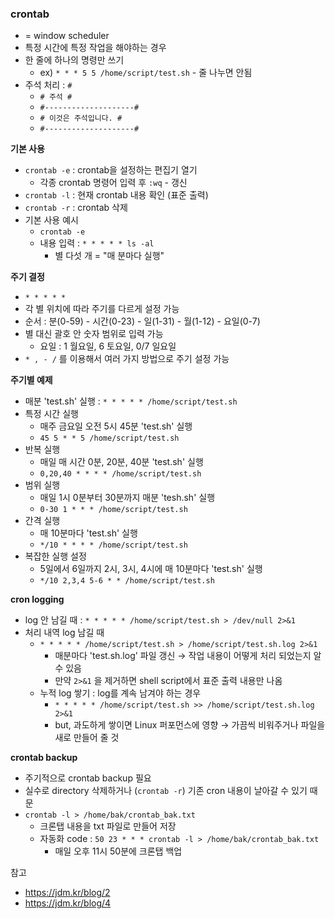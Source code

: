 
### crontab
- = window scheduler
- 특정 시간에 특정 작업을 해야하는 경우
- 한 줄에 하나의 명령만 쓰기
  - ex) `* * * 5 5 /home/script/test.sh` - 줄 나누면 안됨
- 주석 처리 : `#`
  - `# 주석 #`
  - `#--------------------#`
  - `# 이것은 주석입니다. #`
  - `#--------------------#`

<b>기본 사용</b>
- `crontab -e` : crontab을 설정하는 편집기 열기
  - 각종 crontab 명령어 입력 후 `:wq` - 갱신
- `crontab -l` : 현재 crontab 내용 확인 (표준 출력)
- `crontab -r` : crontab 삭제
- 기본 사용 예시
  - `crontab -e`
  - 내용 입력 : `* * * * * ls -al`
    - 별 다섯 개 = "매 분마다 실행" 

<b>주기 결정</b>
- `* * * * *`
- 각 별 위치에 따라 주기를 다르게 설정 가능
- 순서 : 분(0-59) - 시간(0-23) - 일(1-31) - 월(1-12) - 요일(0-7)
- 별 대신 괄호 안 숫자 범위로 입력 가능
  - 요일 : 1 월요일, 6 토요일, 0/7 일요일
- `* , - /` 를 이용해서 여러 가지 방법으로 주기 설정 가능

<b>주기별 예제</b>
- 매분 'test.sh' 실행 : `* * * * * /home/script/test.sh`
- 특정 시간 실행
  - 매주 금요일 오전 5시 45분 'test.sh' 실행
  - `45 5 * * 5 /home/script/test.sh`
- 반복 실행
  - 매일 매 시간 0분, 20분, 40분 'test.sh' 실행
  - `0,20,40 * * * * /home/script/test.sh`
- 범위 실행
  - 매일 1시 0분부터 30분까지 매분 'tesh.sh' 실행
  - `0-30 1 * * * /home/script/test.sh`
- 간격 실행
  - 매 10분마다 'test.sh' 실행
  - `*/10 * * * * /home/script/test.sh`
- 복잡한 실행 설정
  - 5일에서 6일까지 2시, 3시, 4시에 매 10분마다 'test.sh' 실행
  - `*/10 2,3,4 5-6 * * /home/script/test.sh`

<b>cron logging</b>
- log 안 남길 때 : `* * * * * /home/script/test.sh > /dev/null 2>&1`
- 처리 내역 log 남길 때
  - `* * * * * /home/script/test.sh > /home/script/test.sh.log 2>&1`
    - 매분마다 'test.sh.log' 파일 갱신 → 작업 내용이 어떻게 처리 되었는지 알 수 있음
    - 만약 `2>&1` 을 제거하면 shell script에서 표준 출력 내용만 나옴
  - 누적 log 쌓기 : log를 계속 남겨야 하는 경우
    - `* * * * * /home/script/test.sh >> /home/script/test.sh.log 2>&1`
    - but, 과도하게 쌓이면 Linux 퍼포먼스에 영향 → 가끔씩 비워주거나 파일을 새로 만들어 줄 것

<b>crontab backup</b>
- 주기적으로 crontab backup 필요
- 실수로 directory 삭제하거나 (`crontab -r`) 기존 cron 내용이 날아갈 수 있기 때문
- `crontab -l > /home/bak/crontab_bak.txt`
  - 크론탭 내용을 txt 파일로 만들어 저장
  - 자동화 code : `50 23 * * * crontab -l > /home/bak/crontab_bak.txt`
    - 매일 오후 11시 50분에 크론탭 백업

참고
- https://jdm.kr/blog/2
- https://jdm.kr/blog/4

